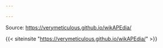 ```yaml
---

---
```

Source: https://verymeticulous.github.io/wikAPEdia/

{{< siteinsite "https://verymeticulous.github.io/wikAPEdia/" >}}
